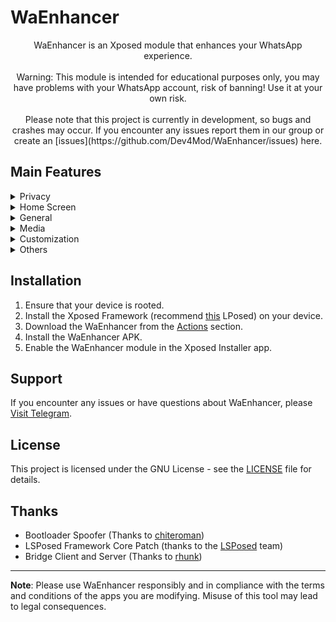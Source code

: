 # WaEnhancer
<div align="center">
  WaEnhancer is an Xposed module that enhances your WhatsApp experience.<br><br>
  Warning: This module is intended for educational purposes only, you may have problems with your WhatsApp account, risk of banning! Use it at your own risk.<br><br>
  Please note that this project is currently in development, so bugs and crashes may occur. If you encounter any issues report them in our group or create an [issues](https://github.com/Dev4Mod/WaEnhancer/issues) here.
</div>


## Main Features
<details closed>
  <summary>Privacy</summary>

- `Hide Forwarded Tag`
- `Remove Forward Limit`
- `Disable Pinned Chats Limit`
- `Freeze Last Seen`
- `Hide Status View`
- `Hide Blue Ticks`
- `Hide View Once and Audio Seen`
- `Hide Delivered`
- `Hide Typing`
- `Hide Recording Audio`
- `Disable View Once`
- `Send Blue Ticks upon Reply`
- `Delete for everyone on all messages`
- `Show Edited Message History`
- `Remove See More Button`
- `Anti Revoke Status`
- `Anti Revoke Message`
- `Anti Disappearing Messages`
- `Custom Privacy per Contact`
- `Ghost Mode`
- `Always Online`
- `Call Privacy & Blocking`
- `Call Information`
- `Call Contact Whitelist/Blocklist`
</details>

<details closed>
  <summary>Home Screen</summary>

- `Show Name`
- `Show Bio`
- `Show DND Button`
- `Separate Groups`
- `Hide Archived Chats`
- `Show Online Dot in Conversation List`
- `Remove Channel Recommendations`
- `Hide Tabs on Home`
- `Enable IGStatus on Home Screen`
- `Filter Chats`
- `Wallpaper in Home Screen`
- `Show Chat Broadcast Icon`
- `List Animations`
- `Disable Channels`
</details>  

<details closed>
  <summary>General</summary>

- `Time in 12-Hour Format`
- `Seconds on Timestamp`
- `Buttons Stroke`
- `Menu Icons`
- `Outlined Icons`
- `New Settings Style`
- `Theme Mode Selection`
- `Lite Mode`
- `Force English`
- `Bootloader Spoofer`
- `Tasker Automation`
- `Show Toast on Contact Online`
- `Toast on Message Delete`
- `Toast on Viewed Message`
- `Google Translate Integration`
- `Double Click to React`
- `Custom Reaction Emoji`
- `Disable Auto Status`
- `Enable Copy Status`
- `Toast on Viewed Status`
</details>

<details closed>
  <summary>Media</summary>

- `Download Status`
- `Download View Once`
- `HD Quality Videos`
- `HD Quality Images`
- `Send videos in 60FPS`
- `Send videos in original resolution`
- `Increased Video Size Limit`
- `Disable Audio Sensor (Proximity)`
- `Audio Transcription`
- `Voice Note Speed Control`
- `Send Audio as Voice/Audio Note`
- `Enable Media Preview`
- `Custom Download Location`

</details>

<details closed>
  <summary>Customization</summary>

- `Colors Customization`
   - `Primary Color`
   - `Secondary Color`
   - `Background Color`
- `Bubble Colors Customization`
   - `Left Bubble Color`
   - `Right Bubble Color`
- `Wallpaper & Transparency Settings`
- `Hide Tabs`
- `Custom Filters and Theme`
- `Custom CSS Themes`
- `Custom DPI`
- `Theme Manager`
- `Animation Emojis`
- `New Context Menu UI`
- `Show Admin Group Icon`
- `Menu with Icons`
- `Status Style Customization`
- `Old Statuses UI`
- `Custom Colors for Text Status`
</details>

<details closed>
  <summary>Others</summary>

- `Selection of Call Type`
- `Confirmation to Send Sticker`
- `Disable Default Emojis`
- `Stamp Copied Messages`
</details>

## Installation
1. Ensure that your device is rooted.
2. Install the Xposed Framework (recommend [this](https://github.com/JingMatrix/LSPosed) LPosed) on
   your device.
3. Download the WaEnhancer from the [Actions](https://github.com/Dev4Mod/WaEnhancer/actions) section.
4. Install the WaEnhancer APK.
5. Enable the WaEnhancer module in the Xposed Installer app.

## Support
If you encounter any issues or have questions about WaEnhancer, please [Visit Telegram](https://t.me/waenhancer).

## License
This project is licensed under the GNU License - see the [LICENSE](LICENSE) file for details.

## Thanks

* Bootloader Spoofer (Thanks to [chiteroman](https://github.com/chiteroman))
* LSPosed Framework Core Patch (thanks to the [LSPosed](https://github.com/LSPosed) team)
* Bridge Client and Server (Thanks to [rhunk](https://github.com/rhunk/))

---

**Note**: Please use WaEnhancer responsibly and in compliance with the terms and conditions of the apps you are modifying. Misuse of this tool may lead to legal consequences.
